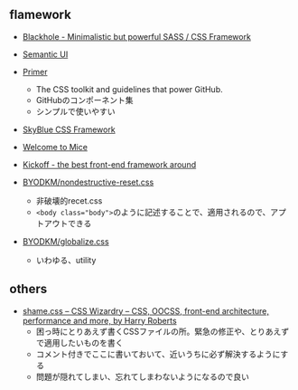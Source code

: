 ## flamework
- [Blackhole - Minimalistic but powerful SASS / CSS Framework](http://www.html5depot.com/blackhole/)
- [Semantic UI](http://semantic-ui.com/)

- [Primer](http://primercss.io/)
  - The CSS toolkit and guidelines that power GitHub.
  - GitHubのコンポーネント集
  - シンプルで使いやすい

- [SkyBlue CSS Framework](http://stanko.github.io/skyblue/)
- [Welcome to Mice](http://mice.miclle.com/)

- [Kickoff - the best front-end framework around](http://tmwagency.github.io/kickoff/)


- [BYODKM/nondestructive-reset.css](https://github.com/BYODKM/nondestructive-reset.css)
  - 非破壊的recet.css
  - `<body class="body">`のように記述することで、適用されるので、アプトアウトできる

- [BYODKM/globalize.css](https://github.com/BYODKM/globalize.css)
  - いわゆる、utility



## others
- [shame.css – CSS Wizardry – CSS, OOCSS, front-end architecture, performance and more, by Harry Roberts](http://csswizardry.com/2013/04/shame-css/)
  - 困っ時にとりあえず書くCSSファイルの所。緊急の修正や、とりあえずで適用したいものを書く
  - コメント付きでここに書いておいて、近いうちに必ず解決するようにする
  - 問題が隠れてしまい、忘れてしまわないようになるので良い


